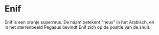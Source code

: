 # Enif

Enif is een oranje superreus. De naam betekent "neus" in het Arabisch, en in het
sterrenbeeld Pegasus bevindt Enif zich op de positie van de snuit.
